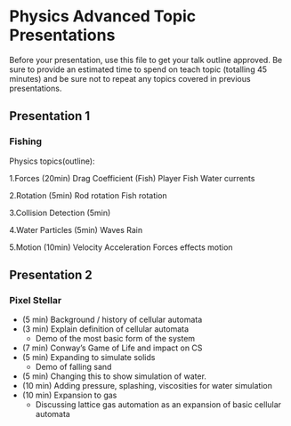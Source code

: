 # Physics Advanced Topic Presentations

Before your presentation, use this file to get your talk outline approved. Be
sure to provide an estimated time to spend on teach topic (totalling 45 minutes)
and be sure not to repeat any topics covered in previous presentations.

## Presentation 1
### Fishing

Physics topics(outline):

1.Forces (20min)
Drag Coefficient (Fish)
Player
Fish
Water currents 

2.Rotation (5min)
Rod rotation
Fish rotation 

3.Collision Detection (5min)

4.Water Particles (5min)
Waves
Rain 

5.Motion (10min)
Velocity 
Acceleration 
Forces effects motion

## Presentation 2
### Pixel Stellar

- (5 min) Background / history of cellular automata
- (3 min) Explain definition of cellular automata
  - Demo of the most basic form of the system
- (7 min) Conway’s Game of Life and impact on CS
- (5 min) Expanding to simulate solids
  - Demo of falling sand
- (5 min) Changing this to show simulation of water.
-	(10 min) Adding pressure, splashing, viscosities for water simulation 
-	(10 min) Expansion to gas  
    - Discussing lattice gas automation as an expansion of basic cellular automata   

